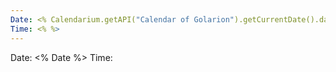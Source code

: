 ```yaml
---
Date: <% Calendarium.getAPI("Calendar of Golarion").getCurrentDate().day %> / <% Calendarium.getAPI("Calendar of Golarion").getCurrentDate().month %> / <% Calendarium.getAPI("Calendar of Golarion").getCurrentDate().year %>
Time: <% %>
---
```



Date:  <% Date %> 
Time: 



